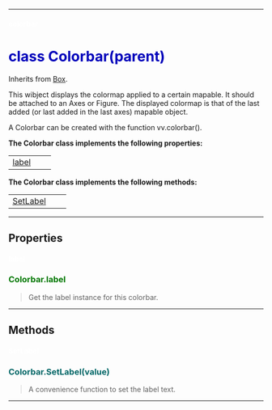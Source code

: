 
---

#### <font color='#FFF'>colorbar</font> ####
# <font color='#00B'>class Colorbar(parent)</font> #

Inherits from [Box](cls_Box.md).

This wibject displays the colormap applied to a certain mapable. It should be attached to an Axes or Figure. The displayed colormap is that of the last added (or last added in the last axes) mapable object.

A Colorbar can be created with the function vv.colorbar().





**The Colorbar class implements the following properties:**<br /><table cellpadding='10px'><tr>
<td valign='top'>
<a href='#label.md'>label</a><br /></td>
<td valign='top'>
</td>
<td valign='top'>
</td>
</tr></table>

**The Colorbar class implements the following methods:**<br />
<table cellpadding='10px'><tr>
<td valign='top'>
<a href='#SetLabel.md'>SetLabel</a><br /></td>
<td valign='top'>
</td>
<td valign='top'>
</td>
</tr></table>



---


## Properties ##

#### <font color='#FFF'>label</font> ####
### <font color='#070'>Colorbar.label</font> ###

> Get the label instance for this colorbar.




---


## Methods ##

#### <font color='#FFF'>SetLabel</font> ####
### <font color='#066'>Colorbar.SetLabel(value)</font> ###

> A convenience function to set the label text.





---

